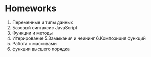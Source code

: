 # Homeworks
1. Переменные и типы данных
2. Базовый синтаксис JavaScript
3. Функции и методы
4. Итерирование
5.Замыкания и чеининг
6.Композиция функций
7. Работа с массивами
8. функции высшего порядка
